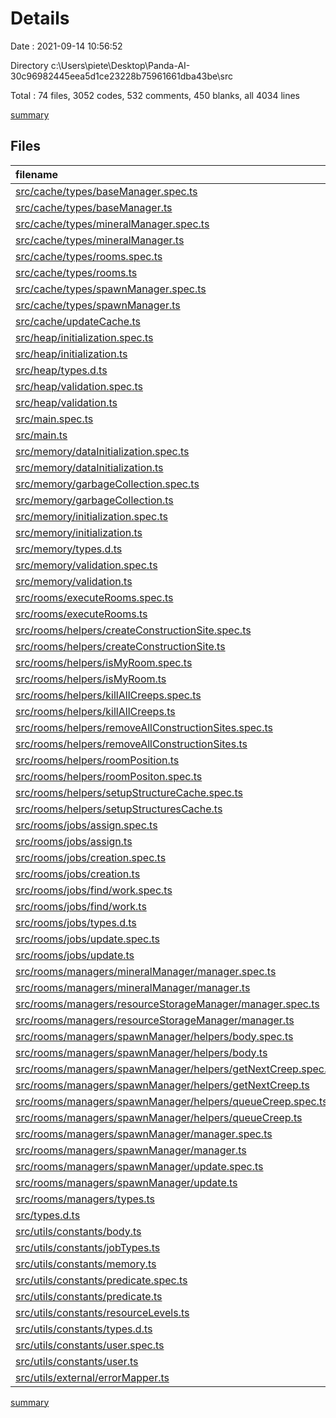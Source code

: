 # Details

Date : 2021-09-14 10:56:52

Directory c:\Users\piete\Desktop\Panda-AI-30c96982445eea5d1ce23228b75961661dba43be\src

Total : 74 files,  3052 codes, 532 comments, 450 blanks, all 4034 lines

[summary](results.md)

## Files
| filename | language | code | comment | blank | total |
| :--- | :--- | ---: | ---: | ---: | ---: |
| [src/cache/types/baseManager.spec.ts](/src/cache/types/baseManager.spec.ts) | TypeScript | 230 | 21 | 20 | 271 |
| [src/cache/types/baseManager.ts](/src/cache/types/baseManager.ts) | TypeScript | 57 | 9 | 6 | 72 |
| [src/cache/types/mineralManager.spec.ts](/src/cache/types/mineralManager.spec.ts) | TypeScript | 61 | 8 | 8 | 77 |
| [src/cache/types/mineralManager.ts](/src/cache/types/mineralManager.ts) | TypeScript | 20 | 0 | 5 | 25 |
| [src/cache/types/rooms.spec.ts](/src/cache/types/rooms.spec.ts) | TypeScript | 46 | 12 | 11 | 69 |
| [src/cache/types/rooms.ts](/src/cache/types/rooms.ts) | TypeScript | 16 | 0 | 3 | 19 |
| [src/cache/types/spawnManager.spec.ts](/src/cache/types/spawnManager.spec.ts) | TypeScript | 21 | 2 | 5 | 28 |
| [src/cache/types/spawnManager.ts](/src/cache/types/spawnManager.ts) | TypeScript | 4 | 0 | 2 | 6 |
| [src/cache/updateCache.ts](/src/cache/updateCache.ts) | TypeScript | 8 | 11 | 4 | 23 |
| [src/heap/initialization.spec.ts](/src/heap/initialization.spec.ts) | TypeScript | 18 | 2 | 4 | 24 |
| [src/heap/initialization.ts](/src/heap/initialization.ts) | TypeScript | 13 | 6 | 3 | 22 |
| [src/heap/types.d.ts](/src/heap/types.d.ts) | TypeScript | 5 | 0 | 1 | 6 |
| [src/heap/validation.spec.ts](/src/heap/validation.spec.ts) | TypeScript | 25 | 6 | 6 | 37 |
| [src/heap/validation.ts](/src/heap/validation.ts) | TypeScript | 10 | 4 | 2 | 16 |
| [src/main.spec.ts](/src/main.spec.ts) | TypeScript | 55 | 9 | 11 | 75 |
| [src/main.ts](/src/main.ts) | TypeScript | 28 | 1 | 4 | 33 |
| [src/memory/dataInitialization.spec.ts](/src/memory/dataInitialization.spec.ts) | TypeScript | 34 | 2 | 6 | 42 |
| [src/memory/dataInitialization.ts](/src/memory/dataInitialization.ts) | TypeScript | 33 | 18 | 7 | 58 |
| [src/memory/garbageCollection.spec.ts](/src/memory/garbageCollection.spec.ts) | TypeScript | 84 | 9 | 11 | 104 |
| [src/memory/garbageCollection.ts](/src/memory/garbageCollection.ts) | TypeScript | 48 | 15 | 10 | 73 |
| [src/memory/initialization.spec.ts](/src/memory/initialization.spec.ts) | TypeScript | 52 | 9 | 6 | 67 |
| [src/memory/initialization.ts](/src/memory/initialization.ts) | TypeScript | 65 | 35 | 10 | 110 |
| [src/memory/types.d.ts](/src/memory/types.d.ts) | TypeScript | 48 | 1 | 4 | 53 |
| [src/memory/validation.spec.ts](/src/memory/validation.spec.ts) | TypeScript | 26 | 4 | 5 | 35 |
| [src/memory/validation.ts](/src/memory/validation.ts) | TypeScript | 13 | 6 | 2 | 21 |
| [src/rooms/executeRooms.spec.ts](/src/rooms/executeRooms.spec.ts) | TypeScript | 74 | 15 | 16 | 105 |
| [src/rooms/executeRooms.ts](/src/rooms/executeRooms.ts) | TypeScript | 45 | 16 | 16 | 77 |
| [src/rooms/helpers/createConstructionSite.spec.ts](/src/rooms/helpers/createConstructionSite.spec.ts) | TypeScript | 31 | 3 | 5 | 39 |
| [src/rooms/helpers/createConstructionSite.ts](/src/rooms/helpers/createConstructionSite.ts) | TypeScript | 22 | 2 | 3 | 27 |
| [src/rooms/helpers/isMyRoom.spec.ts](/src/rooms/helpers/isMyRoom.spec.ts) | TypeScript | 22 | 6 | 7 | 35 |
| [src/rooms/helpers/isMyRoom.ts](/src/rooms/helpers/isMyRoom.ts) | TypeScript | 3 | 5 | 1 | 9 |
| [src/rooms/helpers/killAllCreeps.spec.ts](/src/rooms/helpers/killAllCreeps.spec.ts) | TypeScript | 17 | 2 | 6 | 25 |
| [src/rooms/helpers/killAllCreeps.ts](/src/rooms/helpers/killAllCreeps.ts) | TypeScript | 5 | 4 | 1 | 10 |
| [src/rooms/helpers/removeAllConstructionSites.spec.ts](/src/rooms/helpers/removeAllConstructionSites.spec.ts) | TypeScript | 19 | 2 | 6 | 27 |
| [src/rooms/helpers/removeAllConstructionSites.ts](/src/rooms/helpers/removeAllConstructionSites.ts) | TypeScript | 5 | 4 | 1 | 10 |
| [src/rooms/helpers/roomPosition.ts](/src/rooms/helpers/roomPosition.ts) | TypeScript | 13 | 15 | 3 | 31 |
| [src/rooms/helpers/roomPositon.spec.ts](/src/rooms/helpers/roomPositon.spec.ts) | TypeScript | 30 | 7 | 7 | 44 |
| [src/rooms/helpers/setupStructureCache.spec.ts](/src/rooms/helpers/setupStructureCache.spec.ts) | TypeScript | 55 | 6 | 9 | 70 |
| [src/rooms/helpers/setupStructuresCache.ts](/src/rooms/helpers/setupStructuresCache.ts) | TypeScript | 46 | 5 | 3 | 54 |
| [src/rooms/jobs/assign.spec.ts](/src/rooms/jobs/assign.spec.ts) | TypeScript | 22 | 3 | 5 | 30 |
| [src/rooms/jobs/assign.ts](/src/rooms/jobs/assign.ts) | TypeScript | 10 | 6 | 1 | 17 |
| [src/rooms/jobs/creation.spec.ts](/src/rooms/jobs/creation.spec.ts) | TypeScript | 63 | 3 | 6 | 72 |
| [src/rooms/jobs/creation.ts](/src/rooms/jobs/creation.ts) | TypeScript | 64 | 23 | 3 | 90 |
| [src/rooms/jobs/find/work.spec.ts](/src/rooms/jobs/find/work.spec.ts) | TypeScript | 59 | 6 | 7 | 72 |
| [src/rooms/jobs/find/work.ts](/src/rooms/jobs/find/work.ts) | TypeScript | 11 | 10 | 3 | 24 |
| [src/rooms/jobs/types.d.ts](/src/rooms/jobs/types.d.ts) | TypeScript | 21 | 4 | 4 | 29 |
| [src/rooms/jobs/update.spec.ts](/src/rooms/jobs/update.spec.ts) | TypeScript | 78 | 12 | 12 | 102 |
| [src/rooms/jobs/update.ts](/src/rooms/jobs/update.ts) | TypeScript | 39 | 8 | 5 | 52 |
| [src/rooms/managers/mineralManager/manager.spec.ts](/src/rooms/managers/mineralManager/manager.spec.ts) | TypeScript | 87 | 13 | 14 | 114 |
| [src/rooms/managers/mineralManager/manager.ts](/src/rooms/managers/mineralManager/manager.ts) | TypeScript | 38 | 8 | 9 | 55 |
| [src/rooms/managers/resourceStorageManager/manager.spec.ts](/src/rooms/managers/resourceStorageManager/manager.spec.ts) | TypeScript | 169 | 24 | 20 | 213 |
| [src/rooms/managers/resourceStorageManager/manager.ts](/src/rooms/managers/resourceStorageManager/manager.ts) | TypeScript | 153 | 9 | 6 | 168 |
| [src/rooms/managers/spawnManager/helpers/body.spec.ts](/src/rooms/managers/spawnManager/helpers/body.spec.ts) | TypeScript | 33 | 10 | 9 | 52 |
| [src/rooms/managers/spawnManager/helpers/body.ts](/src/rooms/managers/spawnManager/helpers/body.ts) | TypeScript | 47 | 12 | 5 | 64 |
| [src/rooms/managers/spawnManager/helpers/getNextCreep.spec.ts](/src/rooms/managers/spawnManager/helpers/getNextCreep.spec.ts) | TypeScript | 45 | 9 | 9 | 63 |
| [src/rooms/managers/spawnManager/helpers/getNextCreep.ts](/src/rooms/managers/spawnManager/helpers/getNextCreep.ts) | TypeScript | 20 | 4 | 4 | 28 |
| [src/rooms/managers/spawnManager/helpers/queueCreep.spec.ts](/src/rooms/managers/spawnManager/helpers/queueCreep.spec.ts) | TypeScript | 21 | 3 | 5 | 29 |
| [src/rooms/managers/spawnManager/helpers/queueCreep.ts](/src/rooms/managers/spawnManager/helpers/queueCreep.ts) | TypeScript | 6 | 5 | 1 | 12 |
| [src/rooms/managers/spawnManager/manager.spec.ts](/src/rooms/managers/spawnManager/manager.spec.ts) | TypeScript | 125 | 15 | 15 | 155 |
| [src/rooms/managers/spawnManager/manager.ts](/src/rooms/managers/spawnManager/manager.ts) | TypeScript | 39 | 5 | 9 | 53 |
| [src/rooms/managers/spawnManager/update.spec.ts](/src/rooms/managers/spawnManager/update.spec.ts) | TypeScript | 50 | 12 | 11 | 73 |
| [src/rooms/managers/spawnManager/update.ts](/src/rooms/managers/spawnManager/update.ts) | TypeScript | 102 | 7 | 10 | 119 |
| [src/rooms/managers/types.ts](/src/rooms/managers/types.ts) | TypeScript | 53 | 9 | 6 | 68 |
| [src/types.d.ts](/src/types.d.ts) | TypeScript | 8 | 0 | 1 | 9 |
| [src/utils/constants/body.ts](/src/utils/constants/body.ts) | TypeScript | 34 | 0 | 1 | 35 |
| [src/utils/constants/jobTypes.ts](/src/utils/constants/jobTypes.ts) | TypeScript | 3 | 0 | 1 | 4 |
| [src/utils/constants/memory.ts](/src/utils/constants/memory.ts) | TypeScript | 75 | 3 | 6 | 84 |
| [src/utils/constants/predicate.spec.ts](/src/utils/constants/predicate.spec.ts) | TypeScript | 17 | 4 | 5 | 26 |
| [src/utils/constants/predicate.ts](/src/utils/constants/predicate.ts) | TypeScript | 7 | 1 | 1 | 9 |
| [src/utils/constants/resourceLevels.ts](/src/utils/constants/resourceLevels.ts) | TypeScript | 43 | 0 | 1 | 44 |
| [src/utils/constants/types.d.ts](/src/utils/constants/types.d.ts) | TypeScript | 33 | 0 | 3 | 36 |
| [src/utils/constants/user.spec.ts](/src/utils/constants/user.spec.ts) | TypeScript | 6 | 0 | 1 | 7 |
| [src/utils/constants/user.ts](/src/utils/constants/user.ts) | TypeScript | 1 | 0 | 1 | 2 |
| [src/utils/external/errorMapper.ts](/src/utils/external/errorMapper.ts) | TypeScript | 63 | 22 | 10 | 95 |

[summary](results.md)
